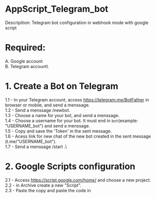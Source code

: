 # AppScript_Telegram_bot

Descripition: Telegram bot configuration in webhook mode with google script

# Required:
  A. Google account\
  B. Telegram account\

# 1. Create a Bot on Telegram

  1.1 - In your Telegram account, access https://telegram.me/BotFather in browser or mobile, and send a menssage.\
  1.2 - Send a menssage /newbot.\
  1.3 - Choose a name for your bot, and send a menssage.\
  1.4 - Choose a username for your bot. It must end in `bot`(example: "USERNAME_bot") and send a menssage.\
  1.5 - Copy and save the 'Token' in the sent message.\
  1.6 - Acess link for new chat of the new bot created in the sent message (t.me/"USERNAME_bot").\
  1.7 - Send a menssage /start .\

# 2. Google Scripts configuration

  2.1 - Access https://script.google.com/home/ and choose a new project.\
  2.2 - in Archive create a new "Script".\
  2.3 - Paste the copy and paste the code in  




